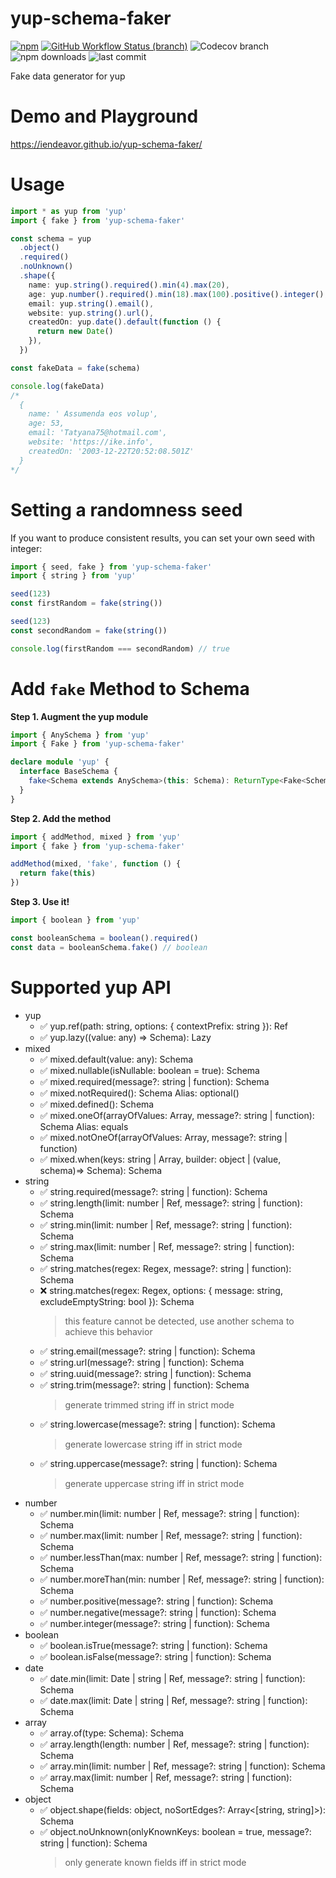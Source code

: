 # yup-schema-faker

[![npm](https://img.shields.io/npm/v/yup-schema-faker)](https://www.npmjs.com/package/yup-schema-faker)
[![GitHub Workflow Status (branch)](https://img.shields.io/github/workflow/status/iendeavor/yup-schema-faker/CI/main)](https://github.com/iendeavor/yup-schema-faker/actions?query=workflow%3ACI+branch%3Amain+)
![Codecov branch](https://img.shields.io/codecov/c/github/iendeavor/yup-schema-faker/develop)
![npm downloads](https://img.shields.io/npm/dm/yup-schema-faker)
![last commit](https://img.shields.io/github/last-commit/iendeavor/yup-schema-faker/main)

Fake data generator for yup

# Demo and Playground

https://iendeavor.github.io/yup-schema-faker/

# Usage

```typescript
import * as yup from 'yup'
import { fake } from 'yup-schema-faker'

const schema = yup
  .object()
  .required()
  .noUnknown()
  .shape({
    name: yup.string().required().min(4).max(20),
    age: yup.number().required().min(18).max(100).positive().integer(),
    email: yup.string().email(),
    website: yup.string().url(),
    createdOn: yup.date().default(function () {
      return new Date()
    }),
  })

const fakeData = fake(schema)

console.log(fakeData)
/*
  {
    name: ' Assumenda eos volup',
    age: 53,
    email: 'Tatyana75@hotmail.com',
    website: 'https://ike.info',
    createdOn: '2003-12-22T20:52:08.501Z'
  }
*/
```

# Setting a randomness seed

If you want to produce consistent results, you can set your own seed with integer:

```javascript
import { seed, fake } from 'yup-schema-faker'
import { string } from 'yup'

seed(123)
const firstRandom = fake(string())

seed(123)
const secondRandom = fake(string())

console.log(firstRandom === secondRandom) // true
```

# Add `fake` Method to Schema

**Step 1. Augment the yup module**

```typescript
import { AnySchema } from 'yup'
import { Fake } from 'yup-schema-faker'

declare module 'yup' {
  interface BaseSchema {
    fake<Schema extends AnySchema>(this: Schema): ReturnType<Fake<Schema>>
  }
}
```

**Step 2. Add the method**

```typescript
import { addMethod, mixed } from 'yup'
import { fake } from 'yup-schema-faker'

addMethod(mixed, 'fake', function () {
  return fake(this)
})
```

**Step 3. Use it!**

```typescript
import { boolean } from 'yup'

const booleanSchema = boolean().required()
const data = booleanSchema.fake() // boolean
```

# Supported yup API

- yup
  - ✅ yup.ref(path: string, options: { contextPrefix: string }): Ref
  - ✅ yup.lazy((value: any) => Schema): Lazy
- mixed
  - ✅ mixed.default(value: any): Schema
  - ✅ mixed.nullable(isNullable: boolean = true): Schema
  - ✅ mixed.required(message?: string | function): Schema
  - ✅ mixed.notRequired(): Schema Alias: optional()
  - ✅ mixed.defined(): Schema
  - ✅ mixed.oneOf(arrayOfValues: Array<any>, message?: string | function): Schema Alias: equals
  - ✅ mixed.notOneOf(arrayOfValues: Array<any>, message?: string | function)
  - ✅ mixed.when(keys: string | Array<string>, builder: object | (value, schema)=> Schema): Schema
- string
  - ✅ string.required(message?: string | function): Schema
  - ✅ string.length(limit: number | Ref, message?: string | function): Schema
  - ✅ string.min(limit: number | Ref, message?: string | function): Schema
  - ✅ string.max(limit: number | Ref, message?: string | function): Schema
  - ✅ string.matches(regex: Regex, message?: string | function): Schema
  - ❌ string.matches(regex: Regex, options: { message: string, excludeEmptyString: bool }): Schema
    > this feature cannot be detected, use another schema to achieve this behavior
  - ✅ string.email(message?: string | function): Schema
  - ✅ string.url(message?: string | function): Schema
  - ✅ string.uuid(message?: string | function): Schema
  - ✅ string.trim(message?: string | function): Schema
    > generate trimmed string iff in strict mode
  - ✅ string.lowercase(message?: string | function): Schema
    > generate lowercase string iff in strict mode
  - ✅ string.uppercase(message?: string | function): Schema
    > generate uppercase string iff in strict mode
- number
  - ✅ number.min(limit: number | Ref, message?: string | function): Schema
  - ✅ number.max(limit: number | Ref, message?: string | function): Schema
  - ✅ number.lessThan(max: number | Ref, message?: string | function): Schema
  - ✅ number.moreThan(min: number | Ref, message?: string | function): Schema
  - ✅ number.positive(message?: string | function): Schema
  - ✅ number.negative(message?: string | function): Schema
  - ✅ number.integer(message?: string | function): Schema
- boolean
  - ✅ boolean.isTrue(message?: string | function): Schema
  - ✅ boolean.isFalse(message?: string | function): Schema
- date
  - ✅ date.min(limit: Date | string | Ref, message?: string | function): Schema
  - ✅ date.max(limit: Date | string | Ref, message?: string | function): Schema
- array
  - ✅ array.of(type: Schema): Schema
  - ✅ array.length(length: number | Ref, message?: string | function): Schema
  - ✅ array.min(limit: number | Ref, message?: string | function): Schema
  - ✅ array.max(limit: number | Ref, message?: string | function): Schema
- object
  - ✅ object.shape(fields: object, noSortEdges?: Array<[string, string]>): Schema
  - ✅ object.noUnknown(onlyKnownKeys: boolean = true, message?: string | function): Schema
    > only generate known fields iff in strict mode
